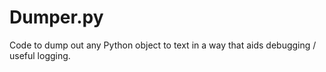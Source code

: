 Dumper.py
=========

Code to dump out any Python object to text in a way that aids debugging / useful logging.
